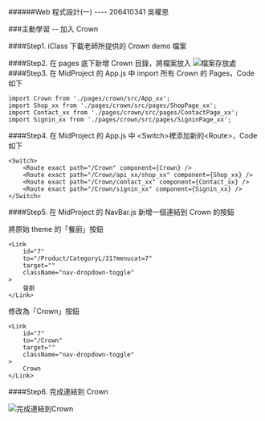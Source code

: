######Web 程式設計(一) ---- 206410341 吳權恩

###主動學習 -- 加入 Crown

####Step1. iClass 下載老師所提供的 Crown demo 檔案

####Step2. 在 pages 底下新增 Crown 目錄，將檔案放入
![檔案存放處](https://i.imgur.com/lT710Ka.png)
####Step3. 在 MidProject 的 App.js 中 import 所有 Crown 的 Pages，Code 如下

```
import Crown from './pages/crown/src/App_xx';
import Shop_xx from './pages/crown/src/pages/ShopPage_xx';
import Contact_xx from './pages/crown/src/pages/ContactPage_xx';
import Signin_xx from './pages/crown/src/pages/SigninPage_xx';
```

####Step4. 在 MidProject 的 App.js 中 \<Switch>裡添加新的\<Route>，Code 如下

```
<Switch>
    <Route exact path="/Crown" component={Crown} />
    <Route exact path="/Crown/api_xx/shop_xx" component={Shop_xx} />
    <Route exact path="/Crown/contact_xx" component={Contact_xx} />
    <Route exact path="/Crown/signin_xx" component={Signin_xx} />
</Switch>
```

####Step5. 在 MidProject 的 NavBar.js 新增一個連結到 Crown 的按鈕

將原始 theme 的「餐廚」按鈕

```
<Link
    id="7"
    to="/Product/CategoryL/31?menucat=7"
    target=""
    className="nav-dropdown-toggle"
>
    餐廚
</Link>
```

修改為「Crown」按鈕

```
<Link
    id="7"
    to="/Crown"
    target=""
    className="nav-dropdown-toggle"
>
    Crown
</Link>
```

####Step6. 完成連結到 Crown

![完成連結到Crown](https://i.imgur.com/qCcbg4e.png)
